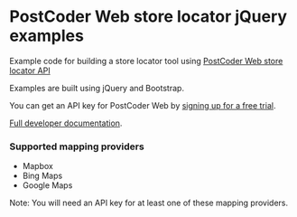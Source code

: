 # PostCoder Web store locator jQuery examples

Example code for building a store locator tool using [PostCoder Web store locator API](https://www.alliescomputing.com/postcoder/store-locator) 

Examples are built using jQuery and Bootstrap.

You can get an API key for PostCoder Web by [signing up for a free trial](https://www.alliescomputing.com/postcoder/sign-up).

[Full developer documentation](https://developers.alliescomputing.com/postcoder-web-api/store-locator/overview). 

### Supported mapping providers

-  Mapbox
-  Bing Maps
-  Google Maps

Note: You will need an API key for at least one of these mapping providers.
